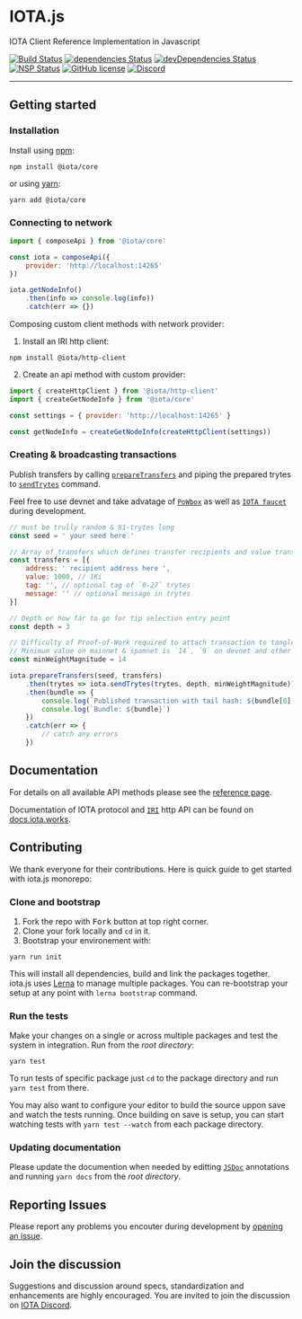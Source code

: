 # IOTA.js

IOTA Client Reference Implementation in Javascript

[![Build Status](https://travis-ci.org/iotaledger/iota.lib.js.svg?branch=next)](https://travis-ci.org/iotaledger/iota.lib.js)
 [![dependencies Status](https://david-dm.org/iotaledger/iota.lib.js/status.svg)](https://david-dm.org/iotaledger/iota.lib.js)  [![devDependencies Status](https://david-dm.org/iotaledger/iota.lib.js/dev-status.svg)](https://david-dm.org/iotaledger/iota.lib.js?type=dev) [![NSP Status](https://nodesecurity.io/orgs/iota-foundation/projects/7c0214b5-e36a-4178-92bc-164c536cfd6c/badge)](https://nodesecurity.io/orgs/iota-foundation/projects/7c0214b5-e36a-4178-92bc-164c536cfd6c) [![GitHub license](https://img.shields.io/badge/license-MIT-blue.svg)](https://raw.githubusercontent.com/iotaledger/iota.lib.js/master/LICENSE)  [![Discord](https://img.shields.io/discord/102860784329052160.svg)](https://discord.gg/DTbJufa)

---

## Getting started

### Installation

Install using [npm](https://www.npmjs.org/):
```
npm install @iota/core
```

or using [yarn](https://yarnpkg.com/):

```
yarn add @iota/core
```

### Connecting to network

```js
import { composeApi } from '@iota/core'

const iota = composeApi({
    provider: 'http://localhost:14265'
})

iota.getNodeInfo()
    .then(info => console.log(info))
    .catch(err => {})
```

Composing custom client methods with network provider:

1. Install an IRI http client:

```
npm install @iota/http-client
```

2. Create an api method with custom provider:
```js
import { createHttpClient } from '@iota/http-client'
import { createGetNodeInfo } from '@iota/core'

const settings = { provider: 'http://localhost:14265' }

const getNodeInfo = createGetNodeInfo(createHttpClient(settings))
```

### Creating &amp; broadcasting transactions

Publish transfers by calling [`prepareTransfers`](core#module_core.preareTransfers) and piping the 
prepared trytes to [`sendTrytes`](core#module_core.sendTrytes) command.

Feel free to use devnet and take advatage of [`PoWbox`](https://powbox.testnet.iota.org/) as well as 
[`IOTA faucet`](https://faucet.testnet.iota.org/) during development.

```js
// must be trully random & 81-trytes long
const seed = ' your seed here '

// Array of transfers which defines transfer recipients and value transferred in IOTAs.
const transfers = [{
    address: ' recipient address here ',
    value: 1000, // 1Ki
    tag: '', // optional tag of `0-27` trytes
    message: '' // optional message in trytes
}]

// Depth or how far to go for tip selection entry point
const depth = 3 

// Difficulty of Proof-of-Work required to attach transaction to tangle.
// Minimum value on mainnet & spamnet is `14`, `9` on devnet and other testnets.
const minWeightMagnitude = 14

iota.prepareTransfers(seed, transfers)
    .then(trytes => iota.sendTrytes(trytes, depth, minWeightMagnitude))
    .then(bundle => {
        console.log(`Published transaction with tail hash: ${bundle[0].hash}`)
        console.log(`Bundle: ${bundle}`)
    })
    .catch(err => {
        // catch any errors
    })
```

## Documentation

For details on all available API methods please see the [reference page](api_reference.md).

Documentation of IOTA protocol and [`IRI`](https://github.com/iotaledger/iri) http API can be found on [docs.iota.works](https://docs.iota.works).

## Contributing

We thank everyone for their contributions. Here is quick guide to get started with iota.js monorepo:

### Clone and bootstrap

1. Fork the repo with <kbd>Fork</kbd> button at top right corner.
2. Clone your fork locally and `cd` in it.
3. Bootstrap your environement with:

```
yarn run init
```

This will install all dependencies, build and link the packages together. iota.js uses [Lerna](https://lernajs.io/) to manage multiple packages. You can re-bootstrap your setup at any point with `lerna bootstrap` command.

### Run the tests

Make your changes on a single or across multiple packages and test the system in integration. Run from the _root directory_:

```
yarn test
```

To run tests of specific package just `cd` to the package directory and run `yarn test` from there.

You may also want to configure your editor to build the source uppon save and watch the tests running.
Once building on save is setup, you can start watching tests with `yarn test --watch` from each package directory.

### Updating documentation

Please update the documention when needed by editting [`JSDoc`](http://usejsdoc.org) annotations and running `yarn docs` from the _root directory_.


## Reporting Issues

Please report any problems you encouter during development by [opening an issue](https://github.com/iotaledger/iota.lib.js/issues/new).

## Join the discussion

Suggestions and discussion around specs, standardization and enhancements are highly encouraged.
You are invited to join the discussion on [IOTA Discord](https://discord.gg/DTbJufa).